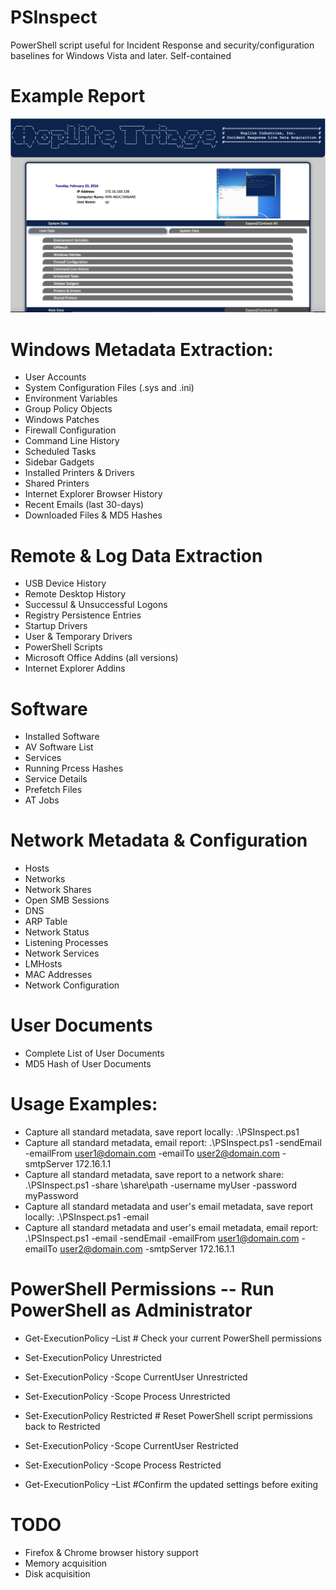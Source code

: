 # PSInspect
PowerShell script useful for Incident Response and security/configuration baselines for Windows Vista and later.  Self-contained 

# Example Report
![PSInspect Report](https://github.com/hl-repos/PSInspect/blob/master/PSInspect-Report.png)

# Windows Metadata Extraction:
* User Accounts
* System Configuration Files (.sys and .ini)
* Environment Variables
* Group Policy Objects
* Windows Patches
* Firewall Configuration
* Command Line History
* Scheduled Tasks
* Sidebar Gadgets
* Installed Printers & Drivers
* Shared Printers
* Internet Explorer Browser History
* Recent Emails (last 30-days)
* Downloaded Files & MD5 Hashes

# Remote & Log Data Extraction
* USB Device History
* Remote Desktop History
* Successul & Unsuccessful Logons
* Registry Persistence Entries
* Startup Drivers
* User & Temporary Drivers
* PowerShell Scripts
* Microsoft Office Addins (all versions)
* Internet Explorer Addins

# Software
* Installed Software
* AV Software List
* Services
* Running Prcess Hashes
* Service Details
* Prefetch Files
* AT Jobs
 
# Network Metadata & Configuration
* Hosts
* Networks
* Network Shares
* Open SMB Sessions
* DNS
* ARP Table
* Network Status
* Listening Processes
* Network Services
* LMHosts
* MAC Addresses
* Network Configuration
 
# User Documents
* Complete List of User Documents
* MD5 Hash of User Documents

# Usage Examples:
* Capture all standard metadata, save report locally: .\PSInspect.ps1
* Capture all standard metadata, email report: .\PSInspect.ps1 -sendEmail -emailFrom user1@domain.com -emailTo user2@domain.com -smtpServer 172.16.1.1
* Capture all standard metadata, save report to a network share: .\PSInspect.ps1 -share \\share\path -username myUser -password myPassword
* Capture all standard metadata and user's email metadata, save report locally: .\PSInspect.ps1 -email
* Capture all standard metadata and user's email metadata, email report:  .\PSInspect.ps1 -email -sendEmail -emailFrom user1@domain.com -emailTo user2@domain.com -smtpServer 172.16.1.1

# PowerShell Permissions -- Run PowerShell as Administrator
* Get-ExecutionPolicy –List           # Check your current PowerShell permissions
* Set-ExecutionPolicy Unrestricted
* Set-ExecutionPolicy -Scope CurrentUser Unrestricted
* Set-ExecutionPolicy -Scope Process Unrestricted

* Set-ExecutionPolicy Restricted      # Reset PowerShell script permissions back to Restricted
* Set-ExecutionPolicy -Scope CurrentUser Restricted
* Set-ExecutionPolicy -Scope Process Restricted
* Get-ExecutionPolicy –List           #Confirm the updated settings before exiting

# TODO
* Firefox & Chrome browser history support
* Memory acquisition
* Disk acquisition
